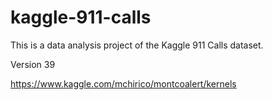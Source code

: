 # kaggle-911-calls

This is a data analysis project of the Kaggle 911 Calls dataset.

Version 39

https://www.kaggle.com/mchirico/montcoalert/kernels
